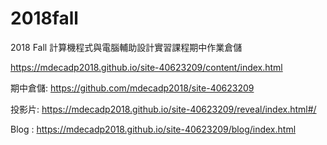 # 2018fall
2018 Fall 計算機程式與電腦輔助設計實習課程期中作業倉儲

https://mdecadp2018.github.io/site-40623209/content/index.html

期中倉儲: https://github.com/mdecadp2018/site-40623209

投影片: https://mdecadp2018.github.io/site-40623209/reveal/index.html#/

Blog : https://mdecadp2018.github.io/site-40623209/blog/index.html

